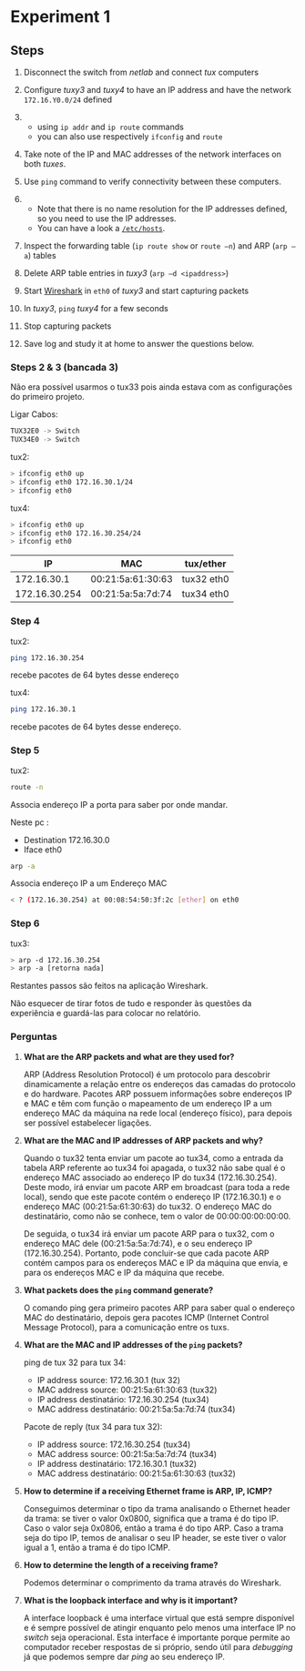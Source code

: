 # Experiment 1

## Steps

1. Disconnect the switch from *netlab* and connect *tux* computers

2. Configure *tuxy3* and *tuxy4* to have an IP address and have the network `172.16.Y0.0/24` defined

3. - using `ip addr` and `ip route` commands
   - you can also use respectively `ifconfig` and `route`

4. Take note of the IP and MAC addresses of the network interfaces on both *tuxes*.

5. Use `ping` command to verify connectivity between these computers.

6. - Note that there is no name resolution for the IP addresses defined, so you need to use the IP addresses.
   - You can have a look a [`/etc/hosts`](https://linux.die.net/man/5/hosts).

7. Inspect the forwarding table (`ip route show` or `route –n`) and ARP (`arp –a`) tables

8. Delete ARP table entries in *tuxy3* (`arp –d <ipaddress>`)

9. Start [Wireshark](https://www.wireshark.org/) in `eth0` of *tuxy3* and start capturing packets

10. In *tuxy3*, `ping` *tuxy4* for a few seconds

11. Stop capturing packets

12. Save log and study it at home to answer the questions below.



### Steps 2 & 3 (bancada 3)

Não era possível usarmos o tux33 pois ainda estava com as configurações do primeiro projeto.

Ligar Cabos:

```bash
TUX32E0 -> Switch
TUX34E0 -> Switch
```

tux2:

```bash
> ifconfig eth0 up
> ifconfig eth0 172.16.30.1/24
> ifconfig eth0
```

tux4:

```bash
> ifconfig eth0 up
> ifconfig eth0 172.16.30.254/24
> ifconfig eth0 
```

| IP            | MAC               | tux/ether  |
| ------------- | ----------------- | ---------- |
| 172.16.30.1   | 00:21:5a:61:30:63 | tux32 eth0 |
| 172.16.30.254 | 00:21:5a:5a:7d:74 | tux34 eth0 |

### Step 4

tux2:

```bash
ping 172.16.30.254
```

recebe pacotes de 64 bytes desse endereço

tux4:

```bash
ping 172.16.30.1
```

recebe pacotes de 64 bytes desse endereço.

### Step 5

tux2:

```bash
route -n
```

Associa endereço IP a porta para saber por onde mandar.

Neste pc :

- Destination 172.16.30.0
- Iface eth0

```bash
arp -a
```

Associa endereço IP a um Endereço MAC

```bash
< ? (172.16.30.254) at 00:08:54:50:3f:2c [ether] on eth0
```

### Step 6

tux3:

```bash
> arp -d 172.16.30.254
> arp -a [retorna nada]
```

Restantes passos são feitos na aplicação Wireshark.

Não esquecer de tirar fotos de tudo e responder às questões da experiência e guardá-las para colocar no relatório.

### Perguntas

1. **What are the ARP packets and what are they used for?**

   ARP (Address Resolution Protocol) é um protocolo para descobrir dinamicamente a relação entre os endereços das camadas do protocolo e do hardware. Pacotes ARP possuem informações sobre endereços IP e MAC e têm com função o mapeamento de um endereço IP a um endereço MAC da máquina na rede local (endereço físico), para depois ser possível estabelecer ligações.

   

2. **What are the MAC and IP addresses of ARP packets and why?**

   Quando o tux32 tenta enviar um pacote ao tux34, como a entrada da tabela ARP referente ao tux34 foi apagada, o tux32 não sabe qual é o endereço MAC associado ao endereço IP do tux34 (172.16.30.254). Deste modo, irá enviar um pacote ARP em broadcast (para toda a rede local), sendo que este pacote contém o endereço IP (172.16.30.1) e o endereço MAC (00:21:5a:61:30:63) do tux32. O endereço MAC do destinatário, como não se conhece, tem o valor de 00:00:00:00:00:00.

   De seguida, o tux34 irá enviar um pacote ARP para o tux32, com o endereço MAC dele (00:21:5a:5a:7d:74), e o seu endereço IP (172.16.30.254). Portanto, pode concluir-se que cada pacote ARP contém campos para os endereços MAC e IP da máquina que envia, e para os endereços MAC e IP da máquina que recebe.

   

3. **What packets does the `ping` command generate?**

   O comando ping gera primeiro pacotes ARP para saber qual o endereço MAC do destinatário, depois gera pacotes ICMP (Internet Control Message Protocol), para a comunicação entre os tuxs.

    

4. **What are the MAC and IP addresses of the `ping` packets?**

   ping de tux 32 para tux 34:

   - IP address source: 172.16.30.1 (tux 32)
   - MAC address source: 00:21:5a:61:30:63 (tux32)
   - IP address destinatário: 172.16.30.254 (tux34)
   - MAC address destinatário: 00:21:5a:5a:7d:74  (tux34)

   Pacote de reply (tux 34 para tux 32):

   - IP address source: 172.16.30.254 (tux34)
   - MAC address source: 00:21:5a:5a:7d:74  (tux34)
   - IP address destinatário: 172.16.30.1 (tux32)
   - MAC address destinatário: 00:21:5a:61:30:63 (tux32)

   

5. **How to determine if a receiving Ethernet frame is ARP, IP, ICMP?**

   Conseguimos determinar o tipo da trama analisando o Ethernet header da trama:  se tiver o valor 0x0800, significa que a trama é do tipo IP. Caso o valor seja 0x0806, então a trama é do tipo ARP. Caso a trama seja do tipo IP, temos de analisar o seu IP header, se este tiver o valor igual a 1, então a trama é do tipo ICMP.

   

6. **How to determine the length of a receiving frame?**

   Podemos determinar o comprimento da trama através do Wireshark.

   

7. **What is the loopback interface and why is it important?**

   A interface loopback é uma interface virtual que está sempre disponível e é sempre possível de atingir enquanto pelo menos uma interface IP no *switch* seja operacional. Esta interface é importante porque permite ao computador receber respostas de si próprio, sendo útil para *debugging* já que podemos sempre dar *ping* ao seu endereço IP.